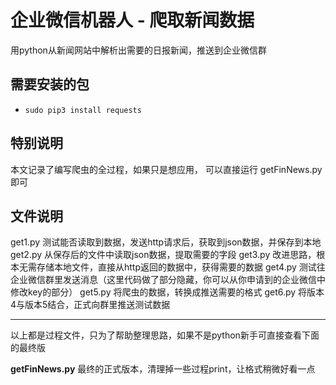 # 企业微信机器人 - 爬取新闻数据

用python从新闻网站中解析出需要的日报新闻，推送到企业微信群

## 需要安装的包

* `sudo pip3 install requests`

## 特别说明

本文记录了编写爬虫的全过程，如果只是想应用，
可以直接运行 getFinNews.py即可

## 文件说明

get1.py 测试能否读取到数据，发送http请求后，获取到json数据，并保存到本地
get2.py 从保存后的文件中读取json数据，提取需要的字段
get3.py 改进思路，根本无需存储本地文件，直接从http返回的数据中，获得需要的数据
get4.py 测试往企业微信群里发送消息（这里代码做了部分隐藏，你可以从你申请到的企业微信中修改key的部分）
get5.py 将爬虫的数据，转换成推送需要的格式
get6.py 将版本4与版本5结合，正式向群里推送测试数据

-----

以上都是过程文件，只为了帮助整理思路，如果不是python新手可直接查看下面的最终版

**getFinNews.py** 最终的正式版本，清理掉一些过程print，让格式稍微好看一点


